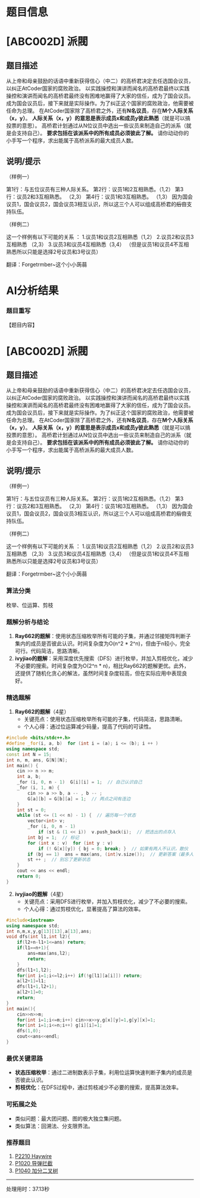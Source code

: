 # 题目信息

# [ABC002D] 派閥

## 题目描述

从上帝和母亲鼓励的话语中重新获得信心（中二）的高桥君决定去任选国会议员，以纠正AtCoder国家的腐败政治。
以实践操控和演讲而闻名的高桥君最终以实践操控和演讲而闻名的高桥君最终没有困难地赢得了大家的信任，成为了国会议员。
成为国会议员后，接下来就是实际操作。为了纠正这个国家的腐败政治，他需要被任命为总理。
在AtCoder国家除了高桥君之外，还有**N名议员**，存在**M个人际关系（x，y）**。
**人际关系（x，y）的意思是表示成员x和成员y彼此熟悉**（就是可以搞投票的意思）。
高桥君计划通过从N位议员中选出一些议员来制造自己的派系（就是会支持自己）。
**要求包括在该派系中的所有成员必须彼此了解。**
请你动动你的小手写一个程序，求出能属于高桥派系的最大成员人数。

## 说明/提示

（样例一）

第1行：与五位议员有三种人际关系。
第2行：议员1和2互相熟悉。（1,2）
第3行：议员2和3互相熟悉。 （2,3）
第4行：议员1和3互相熟悉。 （1,3）
因为国会议员1，国会议员2，国会议员3相互认识，所以这三个人可以组成高桥君的~~后宫~~支持队伍。

（样例二）

这一个样例有以下可能的关系 ：
1.议员1和议员2互相熟悉（1,2）
2.议员2和议员3互相熟悉 （2,3）
3.议员3和议员4互相熟悉（3,4）
（但是议员1和议员4不互相熟悉所以只能是选择2号议员和3号议员）

翻译：Forgetrmber~这个小小蒟蒻

# AI分析结果

### 题目重写
【题目内容】
# [ABC002D] 派閥

## 题目描述

从上帝和母亲鼓励的话语中重新获得信心（中二）的高桥君决定去任选国会议员，以纠正AtCoder国家的腐败政治。
以实践操控和演讲而闻名的高桥君最终以实践操控和演讲而闻名的高桥君最终没有困难地赢得了大家的信任，成为了国会议员。
成为国会议员后，接下来就是实际操作。为了纠正这个国家的腐败政治，他需要被任命为总理。
在AtCoder国家除了高桥君之外，还有**N名议员**，存在**M个人际关系（x，y）**。
**人际关系（x，y）的意思是表示成员x和成员y彼此熟悉**（就是可以搞投票的意思）。
高桥君计划通过从N位议员中选出一些议员来制造自己的派系（就是会支持自己）。
**要求包括在该派系中的所有成员必须彼此了解。**
请你动动你的小手写一个程序，求出能属于高桥派系的最大成员人数。

## 说明/提示

（样例一）

第1行：与五位议员有三种人际关系。
第2行：议员1和2互相熟悉。（1,2）
第3行：议员2和3互相熟悉。 （2,3）
第4行：议员1和3互相熟悉。 （1,3）
因为国会议员1，国会议员2，国会议员3相互认识，所以这三个人可以组成高桥君的~~后宫~~支持队伍。

（样例二）

这一个样例有以下可能的关系 ：
1.议员1和议员2互相熟悉（1,2）
2.议员2和议员3互相熟悉 （2,3）
3.议员3和议员4互相熟悉（3,4）
（但是议员1和议员4不互相熟悉所以只能是选择2号议员和3号议员）

翻译：Forgetrmber~这个小小蒟蒻

### 算法分类
枚举、位运算、剪枝

### 题解分析与结论
1. **Ray662的题解**：使用状态压缩枚举所有可能的子集，并通过邻接矩阵判断子集内的成员是否彼此认识。时间复杂度为O(n^2 * 2^n)，但由于n较小，完全可行。代码简洁，思路清晰。
2. **ivyjiao的题解**：采用深度优先搜索（DFS）进行枚举，并加入剪枝优化，减少不必要的搜索。时间复杂度为O(2^n * n)，相比Ray662的题解更优。此外，还提供了随机化贪心的解法，虽然时间复杂度较高，但在实际应用中表现良好。

### 精选题解
1. **Ray662的题解**（4星）
   - 关键亮点：使用状态压缩枚举所有可能的子集，代码简洁，思路清晰。
   - 个人心得：通过位运算减少码量，提高了代码的可读性。

```cpp
#include <bits/stdc++.h>
#define _for(i, a, b)  for (int i = (a); i <= (b); i ++ )
using namespace std;
const int N = 15;
int n, m, ans, G[N][N];
int main() {
	cin >> n >> m;
	int a, b;
	_for (i, 0, n - 1)  G[i][i] = 1;  // 自己认识自己 
	_for (i, 1, m) {
		cin >> a >> b, a -- , b -- ;
		G[a][b] = G[b][a] = 1;  // 两点之间有连边 
	}
	int st = 0;
	while (st <= (1 << n) - 1) {  // 遍历每一个状态 
		vector<int> v;
		_for (i, 0, n - 1)
			if (st & (1 << i))  v.push_back(i);  // 把选出的点存入 
		int bj = 1;  // 标记 
		for (int x : v)  for (int y : v)
			if (! G[x][y]) { bj = 0; break; }  // 如果有两人不认识，散伙 
		if (bj == 1)  ans = max(ans, (int)v.size());  // 更新答案（最多人数） 
		st ++ ;  // 别忘了更新状态 
	}
	cout << ans << endl;
	return 0;
}
```

2. **ivyjiao的题解**（4星）
   - 关键亮点：采用DFS进行枚举，并加入剪枝优化，减少了不必要的搜索。
   - 个人心得：通过剪枝优化，显著提高了算法的效率。

```cpp
#include<iostream>
using namespace std;
int n,m,x,y,g[13][13],a[13],ans;
void dfs(int l1,int l2){
    if(l2+n-l1+1<=ans) return;
    if(l1==n+1){
        ans=max(ans,l2);
        return;
    }
    dfs(l1+1,l2);
    for(int i=1;i<=l2;i++) if(!g[l1][a[i]]) return;
    a[l2+1]=l1;
    dfs(l1+1,l2+1);
    a[l2+1]=0;
    return;
}
int main(){
    cin>>n>>m;
    for(int i=1;i<=m;i++) cin>>x>>y,g[x][y]=1,g[y][x]=1;
    for(int i=1;i<=n;i++) g[i][i]=1;
    dfs(1,0);
    cout<<ans<<endl;
}
```

### 最优关键思路
- **状态压缩枚举**：通过二进制数表示子集，利用位运算快速判断子集内的成员是否彼此认识。
- **剪枝优化**：在DFS过程中，通过剪枝减少不必要的搜索，提高算法效率。

### 可拓展之处
- 类似问题：最大团问题、图的极大独立集问题。
- 类似算法：回溯法、分支限界法。

### 推荐题目
1. [P2210 Haywire](https://www.luogu.com.cn/problem/P2210)
2. [P1020 导弹拦截](https://www.luogu.com.cn/problem/P1020)
3. [P1040 加分二叉树](https://www.luogu.com.cn/problem/P1040)

---
处理用时：37.13秒